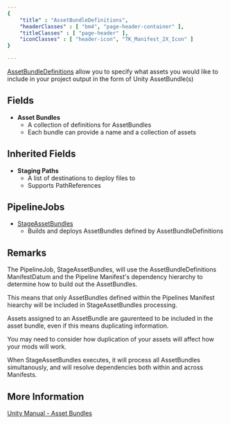 ```yaml
---
{ 
	"title" : "AssetBundleDefinitions",
	"headerClasses" : [ "bm4", "page-header-container" ],
	"titleClasses" : [ "page-header" ],
	"iconClasses" : [ "header-icon", "TK_Manifest_2X_Icon" ]
}

---
```


[AssetBundleDefinitions](assetlink://Packages/com.passivepicasso.thunderkit/Editor/Core/Manifests/Datum/AssetBundleDefinitions.cs) allow you to specify what assets you would like to include in your project output in the form of Unity AssetBundle(s)

## Fields

* **Asset Bundles**
  - A collection of definitions for AssetBundles
  - Each bundle can provide a name and a collection of assets

## Inherited Fields

* **Staging Paths**
  - A list of destinations to deploy files to
  - Supports PathReferences

## PipelineJobs

* [StageAssetBundles](assetlink://Packages/com.passivepicasso.thunderkit/Editor/Core/Pipelines/Jobs/StageAssetBundles.cs) 
  - Builds and deploys AssetBundles defined by AssetBundleDefinitions

## Remarks

The PipelineJob, StageAssetBundles, will use the AssetBundleDefinitions ManifestDatum and the Pipeline Manifest's dependency hierarchy to determine how to build out the AssetBundles.

This means that only AssetBundles defined within the Pipelines Manifest hiearchy will be included in StageAssetBundles processing.

Assets assigned to an AssetBundle are gaurenteed to be included in the asset bundle, even if this means duplicating information.

You may need to consider how duplication of your assets will affect how your mods will work.

When StageAssetBundles executes, it will process all AssetBundles simultanously, and will resolve dependencies both within and across Manifests.

## More Information

[Unity Manual - Asset Bundles](https://docs.unity3d.com/2018.4/Documentation/Manual/AssetBundlesIntro.html)